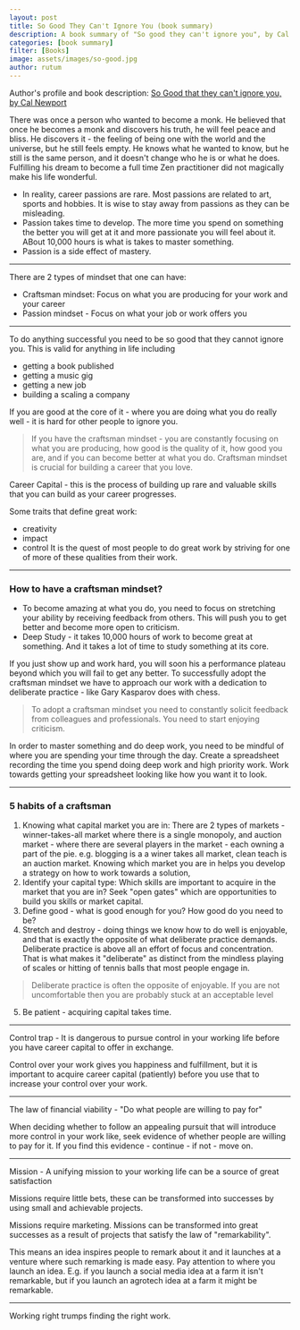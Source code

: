 ```yaml
---
layout: post
title: So Good They Can't Ignore You (book summary)
description: A book summary of "So good they can't ignore you", by Cal Newport
categories: [book summary]
filter: [Books]
image: assets/images/so-good.jpg
author: rutum
---
```


Author's profile and book description: <a href="https://www.calnewport.com/books/so-good/">So Good that they can't ignore you, by Cal Newport</a>


There was once a person who wanted to become a monk. He believed that once he becomes a monk and discovers his truth, he will feel peace and bliss. He discovers it - the feeling of being one with the world and the universe, but he still feels empty. He knows what he wanted to know, but he still is the same person, and it doesn't change who he is or what he does. Fulfilling his dream to become a full time Zen practitioner did not magically make his life wonderful. 

- In reality, career passions are rare. Most passions are related to art, sports and hobbies. It is wise to stay away from passions as they can be misleading. 
- Passion takes time to develop. The more time you spend on something the better you will get at it and more passionate you will feel about it. ABout 10,000 hours is what is takes to master something. 
- Passion is a side effect of mastery. 

---

There are 2 types of mindset that one can have: 
- Craftsman mindset: Focus on what you are producing for your work and your career
- Passion mindset - Focus on what your job or work offers you

---

To do anything successful you need to be so good that they cannot ignore you. This is valid for anything in life including 
- getting a book published
- getting a music gig
- getting a new job
- building a scaling a company

If you are good at the core of it - where you are doing what you do really well - it is hard for other people to ignore you. 

>If you have the craftsman mindset - you are constantly focusing on what you are producing, how good is the quality of it, how good you are, and if you can become better at what you do. Craftsman mindset is crucial for building a career that you love. 

Career Capital - this is the process of building up rare and valuable skills that you can build as your career progresses. 

Some traits that define great work: 
- creativity
- impact
- control
It is the quest of most people to do great work by striving for one of more of these qualities from their work. 

---

### How to have a craftsman mindset?

- To become amazing at what you do, you need to focus on stretching your ability by receiving feedback from others. This will push you to get better and become more open to criticism. 
- Deep Study - it takes 10,000 hours of work to become great at something. And it takes a lot of time to study something at its core. 

If you just show up and work hard, you will soon his a performance plateau beyond which you will fail to get any better. To successfully adopt the craftsman mindset we have to approach our work with a dedication to deliberate practice - like Gary Kasparov does with chess. 

> To adopt a craftsman mindset you need to constantly solicit feedback from colleagues and professionals. You need to start enjoying criticism. 

In order to master something and do deep work, you need to be mindful of where you are spending your time through the day. Create a spreadsheet recording the time you spend doing deep work and high priority work. Work towards getting your spreadsheet looking like how you want it to look. 

---

### 5 habits of a craftsman

1. Knowing what capital market you are in: There are 2 types of markets - winner-takes-all market where there is a single monopoly, and auction market - where there are several players in the market - each owning a part of the pie. e.g. blogging is a a winer takes all market, clean teach is an auction market. Knowing which market you are in helps you develop a strategy on how to work towards a solution, 
2. Identify your capital type: Which skills are important to acquire in the market that you are in? Seek "open gates" which are opportunities to build you skills or market capital. 
3. Define good - what is good enough for you? How good do you need to be? 
4. Stretch and destroy - doing things we know how to do well is enjoyable, and that is exactly the opposite of what deliberate practice demands. Deliberate practice is above all an effort of focus and concentration. That is what makes it "deliberate" as distinct from the mindless playing of scales or hitting of tennis balls that most people engage in. 

> Deliberate practice is often the opposite of enjoyable. If you are not uncomfortable then you are probably stuck at an acceptable level

5. Be patient - acquiring capital takes time. 

---

Control trap - It is dangerous to pursue control in your working life before you have career capital to offer in exchange. 

Control over your work gives you happiness and fulfillment, but it is important to acquire career capital (patiently) before you use that to increase your control over your work. 

---

The law of financial viability - "Do what people are willing to pay for"

When deciding whether to follow an appealing pursuit that will introduce more control in your work like, seek evidence of whether people are willing to pay for it. If you find this evidence - continue - if not - move on. 

---

Mission - A unifying mission to your working life can be a source of great satisfaction

Missions require little bets, these can be transformed into successes by using small and achievable projects. 

Missions require marketing. Missions can be transformed into great successes as a result of projects that satisfy the law of "remarkability". 

This means an idea inspires people to remark about it and it launches at a venture where such remarking is made easy. Pay attention to where you launch an idea. E.g. if you launch a social media idea at a farm it isn't remarkable, but if you launch an agrotech idea at a farm it might be remarkable. 

---

Working right trumps finding the right work.




